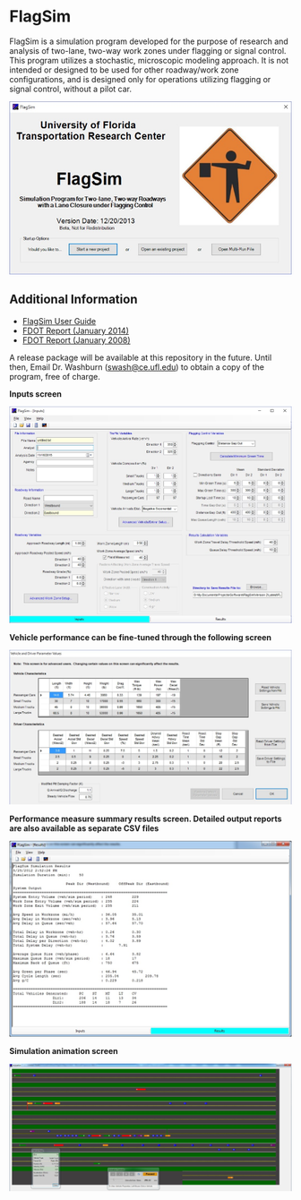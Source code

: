 # FlagSim

FlagSim is a simulation program developed for the purpose of research and analysis of two-lane, two-way work zones under flagging or signal control. This program utilizes a stochastic, microscopic modeling approach. It is not intended or designed to be used for other roadway/work zone configurations, and is designed only for operations utilizing flagging or signal control, without a pilot car.

<img src="splash_screen.jpg"/>

## Additional Information

* <a href="FLagSim_UsersGuide.pdf">FlagSim User Guide</a> 
* <a href="Final Report_BDK77-977-18.pdf">FDOT Report (January 2014)</a> 
* <a href="Final%20report_Part%20A.pdf">FDOT Report (January 2008)</a>

A release package will be available at this repository in the future. Until then, Email Dr. Washburn (swash@ce.ufl.edu) to obtain a copy of the program, free of charge.

**Inputs screen**

<img src="inputs.jpg"/>

**Vehicle performance can be fine-tuned through the following screen**

<img src="vehicle_params.jpg"/>

**Performance measure summary results screen. Detailed output reports are also available as separate CSV files**

<img src="outputs.jpg"/>

**Simulation animation screen**

<img src="animation.jpg"/>
